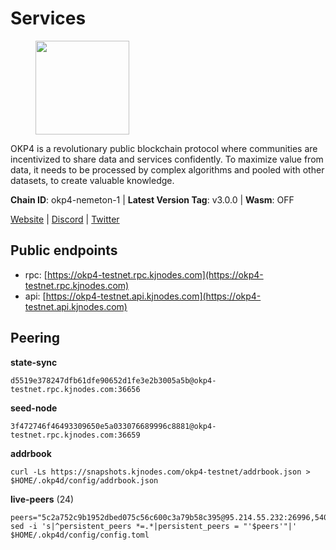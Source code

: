 # Services

<figure><img src="https://raw.githubusercontent.com/kj89/testnet_manuals/main/pingpub/logos/okp4.png" width="150" alt=""><figcaption></figcaption></figure>

OKP4 is a revolutionary public blockchain protocol where communities are incentivized to  share data and services confidently. To maximize value from data, it needs to be processed  by complex algorithms and pooled with other datasets, to create valuable knowledge.

**Chain ID**: okp4-nemeton-1 | **Latest Version Tag**: v3.0.0 | **Wasm**: OFF

[Website](https://okp4.network) | [Discord](https://discord.gg/okp4) | [Twitter](https://twitter.com/OKP4_Protocol)


## Public endpoints

* rpc: [https://okp4-testnet.rpc.kjnodes.com](https://okp4-testnet.rpc.kjnodes.com)
* api: [https://okp4-testnet.api.kjnodes.com](https://okp4-testnet.api.kjnodes.com)

## Peering

**state-sync**

```
d5519e378247dfb61dfe90652d1fe3e2b3005a5b@okp4-testnet.rpc.kjnodes.com:36656
```

**seed-node**

```
3f472746f46493309650e5a033076689996c8881@okp4-testnet.rpc.kjnodes.com:36659
```

**addrbook**
```
curl -Ls https://snapshots.kjnodes.com/okp4-testnet/addrbook.json > $HOME/.okp4d/config/addrbook.json
```

**live-peers** (24)
```
peers="5c2a752c9b1952dbed075c56c600c3a79b58c395@95.214.55.232:26996,540e0e9b33b2d87315fdf7089404671581d36e94@95.217.203.43:26656,2f6d5a319ebee0201dff4a0e3b7526d0863a4d32@65.109.85.225:6070,b2c6835ab2300785ca3bdc0e045d8861504a9ff4@185.194.219.96:26656,d5519e378247dfb61dfe90652d1fe3e2b3005a5b@65.109.68.190:36656,cd2e7d49cc2f911d7df7c7951d72c96727d1db1d@212.8.240.13:36656,8cdeb85dada114c959c36bb59ce258c65ae3a09c@88.198.242.163:36656,b0b56d944cf1cc569a1e77e0923e075bad94d755@141.95.145.41:28656,8a7605d8ae4338de5b7a0d5c70244ce05e377630@85.10.200.221:26656,11d2d5cab53f3e10bc8d91c76601d68cce33c82b@144.76.28.163:26656,854cc8b83a48ba4394c1940b57d0f42ec013e033@38.242.251.204:26656,e755eb8016c2f6f5303b2f8d503d9126d235e80f@138.201.35.56:26656,d1a0ff9bd7ea1ebd06bc7158f3523f5e557328be@163.172.131.169:26656,cb6ae22e1e89d029c55f2cb400b0caa19cbe5523@142.93.156.231:26603,2c6b5af41689145abb85f95cb49131ae9e193142@217.13.223.167:61356,9d1482bc31fb4578a5c7f7f65c4e0aaf2dfc2336@213.239.215.77:36656,66a75c374c274733bfa3050277cdb43db3fcee56@147.182.229.52:26656,2bfd405e8f0f176428e2127f98b5ec53164ae1f0@142.132.149.118:26656,307fb25cd6998d0d5bd1d947571f6043c6bb4069@65.109.31.114:2280,be9841ace1d71a4c7681918ee39f5e00d8e96a82@213.239.216.252:36656,ebc272824924ea1a27ea3183dd0b9ba713494f83@95.214.55.198:26996,74349a1cb9479b291866debe2042de8a2e88b850@65.108.233.109:17656,ba469aac96159dbb49844406423180618d267007@65.108.120.21:26113,8633177b18f9031b84beb690293d20dce1d0c20e@121.78.247.252:35656"
sed -i 's|^persistent_peers *=.*|persistent_peers = "'$peers'"|' $HOME/.okp4d/config/config.toml
```
